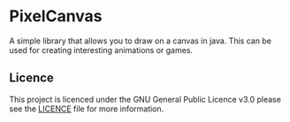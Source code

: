 # PixelCanvas
A simple library that allows you to draw on a canvas in java. This can be used for creating interesting animations or games.

## Licence

This project is licenced under the GNU General Public Licence v3.0 please see the [LICENCE](LICENCE) file for more information.
